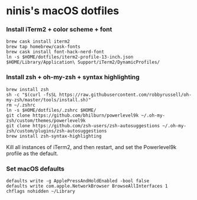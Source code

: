 # ninis's macOS dotfiles

### Install iTerm2 + color scheme + font

```
brew cask install iterm2
brew tap homebrew/cask-fonts
brew cask install font-hack-nerd-font
ln -s $HOME/dotfiles/iterm2-profile-13-inch.json $HOME/Library/Application\ Support/iTerm2/DynamicProfiles/
```

### Install zsh + oh-my-zsh + syntax highlighting

```
brew install zsh
sh -c "$(curl -fsSL https://raw.githubusercontent.com/robbyrussell/oh-my-zsh/master/tools/install.sh)"
rm ~/.zshrc
ln -s $HOME/dotfiles/.zshrc $HOME/
git clone https://github.com/bhilburn/powerlevel9k ~/.oh-my-zsh/custom/themes/powerlevel9k
git clone https://github.com/zsh-users/zsh-autosuggestions ~/.oh-my-zsh/custom/plugins/zsh-autosuggestions
brew install zsh-syntax-highlighting
```

Kill all instances of iTerm2, and then restart, and set the Powerlevel9k profile as the default.

### Set macOS defaults

```
defaults write -g ApplePressAndHoldEnabled -bool false
defaults write com.apple.NetworkBrowser BrowseAllInterfaces 1
chflags nohidden ~/Library
```
